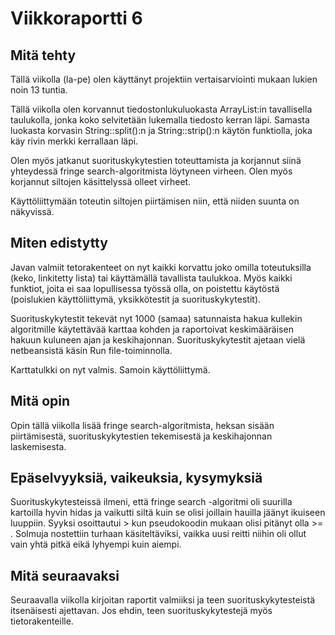 # Viikkoraportti 6

## Mitä tehty

Tällä viikolla (la-pe) olen käyttänyt projektiin vertaisarviointi mukaan lukien noin 13 tuntia.

Tällä viikolla olen korvannut tiedostonlukuluokasta ArrayList:in tavallisella taulukolla, jonka koko selvitetään lukemalla tiedosto kerran läpi. Samasta luokasta korvasin  String::split():n ja String::strip():n käytön funktiolla, joka käy rivin merkki kerrallaan läpi. 

Olen myös jatkanut suorituskykytestien toteuttamista ja korjannut siinä yhteydessä fringe search-algoritmista löytyneen virheen. Olen myös korjannut siltojen käsittelyssä olleet virheet.

Käyttöliittymään toteutin siltojen piirtämisen niin, että niiden suunta on näkyvissä.

## Miten edistytty

Javan valmiit tetorakenteet on nyt kaikki korvattu joko omilla toteutuksilla (keko, linkitetty lista) tai käyttämällä tavallista taulukkoa. Myös kaikki funktiot, joita ei saa lopullisessa työssä olla, on poistettu käytöstä (poislukien käyttöliittymä, yksikkötestit ja suorituskykytestit).

Suorituskykytestit tekevät nyt 1000 (samaa) satunnaista hakua kullekin algoritmille  käytettävää karttaa kohden ja raportoivat keskimääräisen hakuun kuluneen ajan ja keskihajonnan. Suorituskykytestit ajetaan vielä netbeansistä käsin Run file-toiminnolla.

Karttatulkki on nyt valmis. Samoin käyttöliittymä. 

## Mitä opin

Opin tällä viikolla lisää fringe search-algoritmista, heksan sisään piirtämisestä, suorituskykytestien tekemisestä ja keskihajonnan laskemisesta.

## Epäselvyyksiä, vaikeuksia, kysymyksiä

Suorituskykytesteissä ilmeni, että fringe search -algoritmi oli suurilla kartoilla hyvin hidas ja vaikutti siltä kuin se olisi joillain hauilla jäänyt ikuiseen luuppiin. Syyksi osoittautui > kun pseudokoodin mukaan olisi pitänyt olla >= . Solmuja nostettiin turhaan käsiteltäviksi, vaikka uusi reitti niihin oli ollut vain yhtä pitkä eikä lyhyempi kuin aiempi. 

## Mitä seuraavaksi

Seuraavalla viikolla kirjoitan raportit valmiiksi ja teen suorituskykytesteistä itsenäisesti ajettavan. Jos ehdin, teen suorituskykytestejä myös tietorakenteille.



